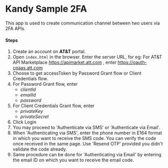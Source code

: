 # Kandy Sample 2FA

This app is used to create communication channel between two users via 2FA APIs.

#### Steps 

1. Create an account on **AT&T** portal. 
2. Open ```index.html``` in the browser.
	Enter the server URL, for eg: 
	For AT&T API Marketplace https://apimarket.att.com , enter https://oauth-cpaas.att.com	
3. Choose to get accessToken by Password Grant flow or Client Credentials flow.
4. For Password Grant flow, enter 
   - *clientId* 
   - *emailId* 
   - *password*  
5. For Client Credentials Grant flow, enter	
   - *privateKey*
   - *privateSecret*   
6. Click Login
7. You may proceed to 'Authenticate via SMS' or 'Authenticate via Email'.
8. When 'Authenticating via SMS', enter the phone number in E164 format in which you want to receive the SMS code. You can verify the code once received in the same page. Use 'Resend OTP' provided you didn't validate the code already.
9. Same procedure can be done for 'Authenticating via Email' by entering the email ID on which you want to receive the email code.
